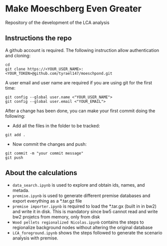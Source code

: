 # Make Moeschberg Even Greater

Repository of the development of the LCA analysis 

## Instructions the repo

A github account is required. The following instruction allow authentication and cloning:

```shell
cd
git clone https://<YOUR_USER_NAME>:<YOUR_TOKEN>@github.com/tyrael147/moeschpond.git
````
A user email and user name are required if you are using git for the first time:

```shell
git config --global user.name <"YOUR_USER_NAME">
git config --global user.email <"YOUR_EMAIL">
```
After a change has been done, you can make your first commit doing the following:
- Add all the files in the folder to be tracked:
```shell
git add . 
```
- Now commit the changes and push:
```shell
git commit -m "your commit message"
git push
```


## About the calculations

- `data_search.ipynb` is used to explore and obtain ids, names, and metada.
- `premise.ipynb` is used to generate different premise databases and export everything as a *.tar.gz file
- `premise importer.ipynb` is required to load the *.tar.gx (built in in bw2) and write it in disk. This is mandatory since bw5 cannot read and write bw2 projetcs from memory, only from disk
- `Wood pellets regionalized Nicolas.ipynb` contains the steps to regionalize background nodes without altering the original database
- `LCA_foreground.ipynb` shows the steps followed to generate the scenario analysis with premise.
